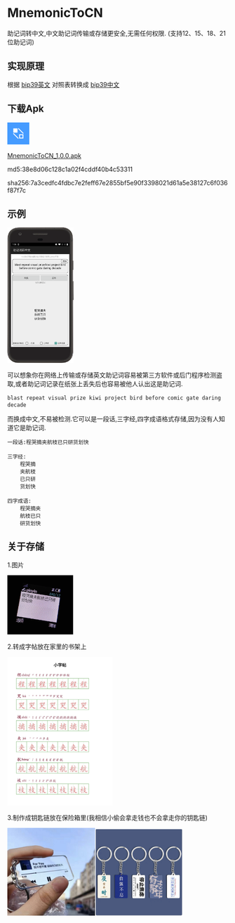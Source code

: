 # MnemonicToCN
助记词转中文,中文助记词传输或存储更安全,无需任何权限.
(支持12、15、18、21位助记词)

## 实现原理

根据
[bip39英文](https://github.com/bitcoin/bips/blob/master/bip-0039/english.txt)
对照表转换成
[bip39中文](https://github.com/bitcoin/bips/blob/master/bip-0039/chinese_simplified.txt)

## 下载Apk
<img src="app/src/main/res/mipmap-xxhdpi/ic_launcher.png" width="50px">

[MnemonicToCN_1.0.0.apk](https://github.com/wangyao5018/MnemonicToCN/releases/download/1.0.0/MnemonicToCN_1.0.0.apk)

md5:38e8d06c128c1a02f4cddf40b4c53311

sha256:7a3cedfc4fdbc7e2feff67e2855bf5e90f3398021d61a5e38127c6f036f87f7c

## 示例
<img src="screenshot/example.png" width="30%">


可以想象你在网络上传输或存储英文助记词容易被第三方软件或后门程序检测盗取,或者助记词记录在纸张上丢失后也容易被他人认出这是助记词.

```
blast repeat visual prize kiwi project bird before comic gate daring decade
```

而换成中文,不易被检测.它可以是一段话,三字经,四字成语格式存储,因为没有人知道它是助记词.

```
一段话:程哭摘夹航枝已只研货划快

三字经:
	程哭摘
	夹航枝
	已只研
	货划快

四字成语:
	程哭摘夹
	航枝已只
	研货划快
```

## 关于存储
1.图片

<img src="screenshot/njy.png" width="150px">

2.转成字帖放在家里的书架上

<img src="screenshot/zt.jpg" width="240px">

3.制作成钥匙链放在保险箱里(我相信小偷会拿走钱也不会拿走你的钥匙链)

<img src="screenshot/ycl1.jpg" width="200px"><img src="screenshot/ycl2.jpg" width="200px">
